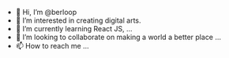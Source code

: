 - 👋 Hi, I’m @berloop
- 👀 I’m interested in creating digital arts.
- 🌱 I’m currently learning React JS, ...
- 💞️ I’m looking to collaborate on making a world a better place ...
- 📫 How to reach me ...

<!---
berloop/berloop is a ✨ special ✨ repository because its `README.md` (this file) appears on your GitHub profile.
You can click the Preview link to take a look at your changes.
--->
